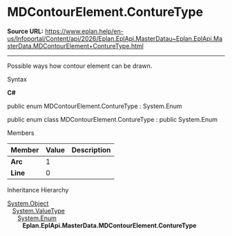 # MDContourElement.ContureType

**Source URL:** https://www.eplan.help/en-us/Infoportal/Content/api/2026/Eplan.EplApi.MasterDatau~Eplan.EplApi.MasterData.MDContourElement+ContureType.html

---

Possible ways how contour element can be drawn.

Syntax

**C#**



public enum MDContourElement.ContureType : System.Enum

public enum class MDContourElement.ContureType : public System.Enum


Members

| Member | Value | Description |
| --- | --- | --- |
| **Arc** | 1 |  |
| **Line** | 0 |  |

Inheritance Hierarchy

[System.Object](#)  
   [System.ValueType](#)  
      [System.Enum](#)  
         **Eplan.EplApi.MasterData.MDContourElement.ContureType**
